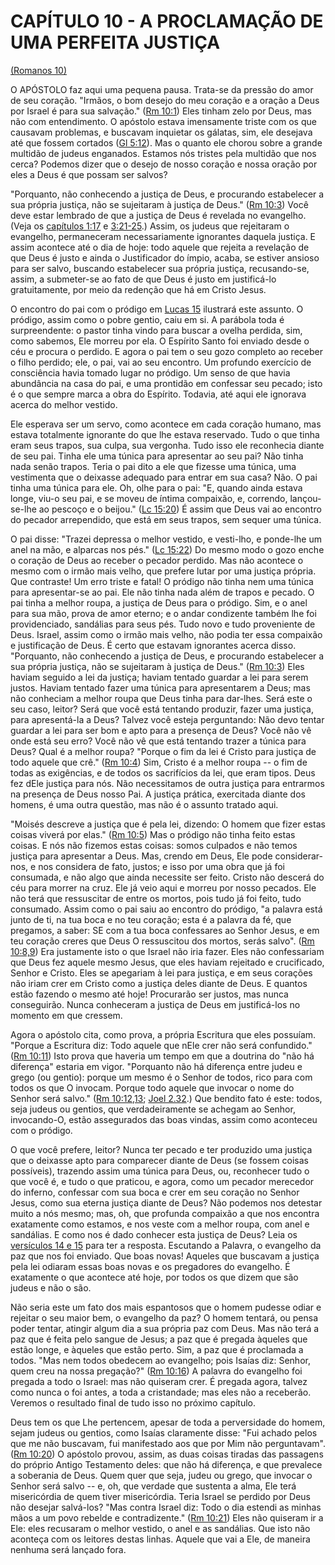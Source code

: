 # CAPÍTULO 10 - A PROCLAMAÇÃO DE UMA PERFEITA JUSTIÇA 

[(Romanos 10)](http://bibliaonline.com.br/acf/rm/10)

O APÓSTOLO faz aqui uma pequena pausa. Trata-se da pressão do amor de seu coração. &quot;Irmãos, o bom desejo do meu coração e a oração a Deus por Israel é para sua salvação.&quot; ([Rm 10:1](http://bibliaonline.com.br/acf/rm/10/1)) Eles tinham zelo por Deus, mas não com entendimento. O apóstolo estava imensamente triste com os que causavam problemas, e buscavam inquietar os gálatas, sim, ele desejava até que fossem cortados ([Gl 5:12](http://bibliaonline.com.br/acf/gl/5/12)). Mas o quanto ele chorou sobre a grande multidão de judeus enganados. Estamos nós tristes pela multidão que nos cerca? Podemos dizer que o desejo de nosso coração e nossa oração por eles a Deus é que possam ser salvos?

&quot;Porquanto, não conhecendo a justiça de Deus, e procurando estabelecer a sua própria justiça, não se sujeitaram à justiça de Deus.&quot; ([Rm 10:3](http://bibliaonline.com.br/acf/rm/10/3)) Você deve estar lembrado de que a justiça de Deus é revelada no evangelho. (Veja os [capítulos 1:17](http://bibliaonline.com.br/acf/rm/1/17) e [3:21-25](http://bibliaonline.com.br/acf/rm/3/21-25).) Assim, os judeus que rejeitaram o evangelho, permaneceram necessariamente ignorantes daquela justiça. E assim acontece até o dia de hoje: todo aquele que rejeita a revelação de que Deus é justo e ainda o Justificador do ímpio, acaba, se estiver ansioso para ser salvo, buscando estabelecer sua própria justiça, recusando-se, assim, a submeter-se ao fato de que Deus é justo em justificá-lo gratuitamente, por meio da redenção que há em Cristo Jesus.

O encontro do pai com o pródigo em [Lucas 15](http://bibliaonline.com.br/acf/lc/15) ilustrará este assunto. O pródigo, assim como o pobre gentio, caiu em si. A parábola toda é surpreendente: o pastor tinha vindo para buscar a ovelha perdida, sim, como sabemos, Ele morreu por ela. O Espírito Santo foi enviado desde o céu e procura o perdido. E agora o pai tem o seu gozo completo ao receber o filho perdido; ele, o pai, vai ao seu encontro. Um profundo exercício de consciência havia tomado lugar no pródigo. Um senso de que havia abundância na casa do pai, e uma prontidão em confessar seu pecado; isto é o que sempre marca a obra do Espírito. Todavia, até aqui ele ignorava acerca do melhor vestido.

Ele esperava ser um servo, como acontece em cada coração humano, mas estava totalmente ignorante do que lhe estava reservado. Tudo o que tinha eram seus trapos, sua culpa, sua vergonha. Tudo isso ele reconhecia diante de seu pai. Tinha ele uma túnica para apresentar ao seu pai? Não tinha nada senão trapos. Teria o pai dito a ele que fizesse uma túnica, uma vestimenta que o deixasse adequado para entrar em sua casa? Não. O pai tinha uma túnica para ele. Oh, olhe para o pai: &quot;E, quando ainda estava longe, viu-o seu pai, e se moveu de íntima compaixão, e, correndo, lançou-se-lhe ao pescoço e o beijou.&quot; ([Lc 15:20](http://bibliaonline.com.br/acf/lc/15/20)) É assim que Deus vai ao encontro do pecador arrependido, que está em seus trapos, sem sequer uma túnica.

O pai disse: &quot;Trazei depressa o melhor vestido, e vesti-lho, e ponde-lhe um anel na mão, e alparcas nos pés.&quot; ([Lc 15:22](http://bibliaonline.com.br/acf/lc/15/22)) Do mesmo modo o gozo enche o coração de Deus ao receber o pecador perdido. Mas não acontece o mesmo com o irmão mais velho, que prefere lutar por uma justiça própria. Que contraste! Um erro triste e fatal! O pródigo não tinha nem uma túnica para apresentar-se ao pai. Ele não tinha nada além de trapos e pecado. O pai tinha a melhor roupa, a justiça de Deus para o pródigo. Sim, e o anel para sua mão, prova de amor eterno; e o andar condizente também lhe foi providenciado, sandálias para seus pés. Tudo novo e tudo proveniente de Deus. Israel, assim como o irmão mais velho, não podia ter essa compaixão e justificação de Deus. É certo que estavam ignorantes acerca disso. &quot;Porquanto, não conhecendo a justiça de Deus, e procurando estabelecer a sua própria justiça, não se sujeitaram à justiça de Deus.&quot; ([Rm 10:3](http://bibliaonline.com.br/acf/rm/10/3)) Eles haviam seguido a lei da justiça; haviam tentado guardar a lei para serem justos. Haviam tentado fazer uma túnica para apresentarem a Deus; mas não conheciam a melhor roupa que Deus tinha para dar-lhes. Será este o seu caso, leitor? Será que você está tentando produzir, fazer uma justiça, para apresentá-la a Deus? Talvez você esteja perguntando: Não devo tentar guardar a lei para ser bom e apto para a presença de Deus? Você não vê onde está seu erro? Você não vê que está tentando trazer a túnica para Deus? Qual é a melhor roupa? &quot;Porque o fim da lei é Cristo para justiça de todo aquele que crê.&quot; ([Rm 10:4](http://bibliaonline.com.br/acf/rm/10/4)) Sim, Cristo é a melhor roupa -- o fim de todas as exigências, e de todos os sacrifícios da lei, que eram tipos. Deus fez dEle justiça para nós. Não necessitamos de outra justiça para entrarmos na presença de Deus nosso Pai. A justiça prática, exercitada diante dos homens, é uma outra questão, mas não é o assunto tratado aqui.

&quot;Moisés descreve a justiça que é pela lei, dizendo: O homem que fizer estas coisas viverá por elas.&quot; ([Rm 10:5](http://bibliaonline.com.br/acf/rm/10/5)) Mas o pródigo não tinha feito estas coisas. E nós não fizemos estas coisas: somos culpados e não temos justiça para apresentar a Deus. Mas, crendo em Deus, Ele pode considerar-nos, e nos considera de fato, justos; e isso por uma obra que já foi consumada, e não algo que ainda necessite ser feito. Cristo não descerá do céu para morrer na cruz. Ele já veio aqui e morreu por nosso pecados. Ele não terá que ressuscitar de entre os mortos, pois tudo já foi feito, tudo consumado. Assim como o pai saiu ao encontro do pródigo, &quot;a palavra está junto de ti, na tua boca e no teu coração; esta é a palavra da fé, que pregamos, a saber: SE com a tua boca confessares ao Senhor Jesus, e em teu coração creres que Deus O ressuscitou dos mortos, serás salvo&quot;. ([Rm 10:8,9](http://bibliaonline.com.br/acf/rm/10/8,9)) Era justamente isto o que Israel não iria fazer. Eles não confessariam que Deus fez aquele mesmo Jesus, que eles haviam rejeitado e crucificado, Senhor e Cristo. Eles se apegariam à lei para justiça, e em seus corações não iriam crer em Cristo como a justiça deles diante de Deus. E quantos estão fazendo o mesmo até hoje! Procurarão ser justos, mas nunca conseguirão. Nunca conheceram a justiça de Deus em justificá-los no momento em que cressem.

Agora o apóstolo cita, como prova, a própria Escritura que eles possuíam. &quot;Porque a Escritura diz: Todo aquele que nEle crer não será confundido.&quot; ([Rm 10:11](http://bibliaonline.com.br/acf/rm/10/11)) Isto prova que haveria um tempo em que a doutrina do &quot;não há diferença&quot; estaria em vigor. &quot;Porquanto não há diferença entre judeu e grego (ou gentio): porque um mesmo é o Senhor de todos, rico para com todos os que O invocam. Porque todo aquele que invocar o nome do Senhor será salvo.&quot; ([Rm 10:12,13](http://bibliaonline.com.br/acf/rm/10/12,13); [Joel 2.32](http://bibliaonline.com.br/acf/jl/2/32).) Que bendito fato é este: todos, seja judeus ou gentios, que verdadeiramente se achegam ao Senhor, invocando-O, estão assegurados das boas vindas, assim como aconteceu com o pródigo.

O que você prefere, leitor? Nunca ter pecado e ter produzido uma justiça que o deixasse apto para comparecer diante de Deus (se fossem coisas possíveis), trazendo assim uma túnica para Deus, ou, reconhecer tudo o que você é, e tudo o que praticou, e agora, como um pecador merecedor do inferno, confessar com sua boca e crer em seu coração no Senhor Jesus, como sua eterna justiça diante de Deus? Não podemos nos detestar muito a nós mesmo; mas, oh, que profunda compaixão a que nos encontra exatamente como estamos, e nos veste com a melhor roupa, com anel e sandálias. E como nos é dado conhecer esta justiça de Deus? Leia os [versículos 14 e 15](http://bibliaonline.com.br/acf/rm/10/14,15) para ter a resposta. Escutando a Palavra, o evangelho da paz que nos foi enviado. Que boas novas! Aqueles que buscavam a justiça pela lei odiaram essas boas novas e os pregadores do evangelho. É exatamente o que acontece até hoje, por todos os que dizem que são judeus e não o são.

Não seria este um fato dos mais espantosos que o homem pudesse odiar e rejeitar o seu maior bem, o evangelho da paz? O homem tentará, ou pensa poder tentar, atingir algum dia a sua própria paz com Deus. Mas não terá a paz que é feita pelo sangue de Jesus; a paz que é pregada àqueles que estão longe, e àqueles que estão perto. Sim, a paz que é proclamada a todos. &quot;Mas nem todos obedecem ao evangelho; pois Isaías diz: Senhor, quem creu na nossa pregação?&quot; ([Rm 10:16](http://bibliaonline.com.br/acf/rm/10/16)) A palavra do evangelho foi pregada a todo o Israel: mas não quiseram crer. É pregada agora, talvez como nunca o foi antes, a toda a cristandade; mas eles não a receberão. Veremos o resultado final de tudo isso no próximo capítulo.

Deus tem os que Lhe pertencem, apesar de toda a perversidade do homem, sejam judeus ou gentios, como Isaías claramente disse: &quot;Fui achado pelos que me não buscavam, fui manifestado aos que por Mim não perguntavam&quot;. ([Rm 10:20](http://bibliaonline.com.br/acf/rm/10/20)) O apóstolo provou, assim, as duas coisas tiradas das passagens do próprio Antigo Testamento deles: que não há diferença, e que prevalece a soberania de Deus. Quem quer que seja, judeu ou grego, que invocar o Senhor será salvo -- e, oh, que verdade que sustenta a alma, Ele terá misericórdia de quem tiver misericórdia. Teria Israel se perdido por Deus não desejar salvá-los? &quot;Mas contra Israel diz: Todo o dia estendi as minhas mãos a um povo rebelde e contradizente.&quot; ([Rm 10:21](http://bibliaonline.com.br/acf/rm/10/21)) Eles não quiseram ir a Ele: eles recusaram o melhor vestido, o anel e as sandálias. Que isto não aconteça com os leitores destas linhas. Aquele que vai a Ele, de maneira nenhuma será lançado fora.